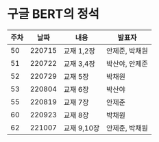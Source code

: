 구글 BERT의 정석
=========
|주차|날짜|내용|발표자|
|------|---|---|---|
|50|220715|교재 1,2장|안제준, 박채원|
|51|220722|교재 3,4장|박산야, 안제준|
|52|220729|교재 5장|박채원|
|53|220804|교재 6장|박산야|
|55|220819|교재 7장|안제준|
|60|220923|교재 8장|박채원|
|62|221007|교재 9,10장|안제준, 박채원|
<br>
